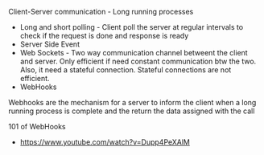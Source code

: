 Client-Server communication - Long running processes
- Long and short polling - Client poll the server at regular intervals to check if the request is done and response is ready
- Server Side Event
- Web Sockets - Two way communication channel betweent the client and server. Only efficient if need constant communication btw the two. Also, it need a stateful connection. Stateful connections are not efficient.
- WebHooks


Webhooks are the mechanism for a server to inform the client when a long running process is complete and the return the data assigned with the call

101 of WebHooks
- https://www.youtube.com/watch?v=Dupp4PeXAlM